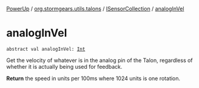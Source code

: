 [PowerUp](../../index.md) / [org.stormgears.utils.talons](../index.md) / [ISensorCollection](index.md) / [analogInVel](./analog-in-vel.md)

# analogInVel

`abstract val analogInVel: `[`Int`](https://kotlinlang.org/api/latest/jvm/stdlib/kotlin/-int/index.html)

Get the velocity of whatever is in the analog pin of the Talon, regardless of
whether it is actually being used for feedback.

**Return**
the speed in units per 100ms where 1024 units is one rotation.

